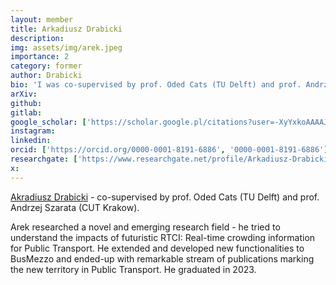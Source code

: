 ```yaml
---
layout: member
title: Arkadiusz Drabicki
description: 
img: assets/img/arek.jpeg
importance: 2
category: former
author: Drabicki
bio: 'I was co-supervised by prof. Oded Cats (TU Delft) and prof. Andrzej Szarata (CUT Krakow). I researched a novel and emerging research field - tried to understand the impacts of futuristic RTCI: Real-time crowding information for Public Transport - and extended and developed new functionalities to BusMezzo and ended-up with remarkable stream of publications marking the new territory in Public Transport'
arXiv:
github: 
gitlab:
google_scholar: ['https://scholar.google.pl/citations?user=-XyYxkoAAAAJ', 'google_scholar']
instagram:
linkedin: 
orcid: ['https://orcid.org/0000-0001-8191-6886', '0000-0001-8191-6886']
researchgate: ['https://www.researchgate.net/profile/Arkadiusz-Drabicki', 'Arkadiusz-Drabicki']
x: 
---
```


[Akradiusz Drabicki](https://www.researchgate.net/profile/Arkadiusz-Drabicki) - co-supervised by prof. Oded Cats (TU Delft) and prof. Andrzej Szarata (CUT Krakow). 

Arek researched a novel and emerging research field - he tried to understand the impacts of futuristic RTCI: Real-time crowding information for Public Transport. He extended and developed new functionalities to BusMezzo and ended-up with remarkable stream of publications marking the new territory in Public Transport. He graduated in 2023.
